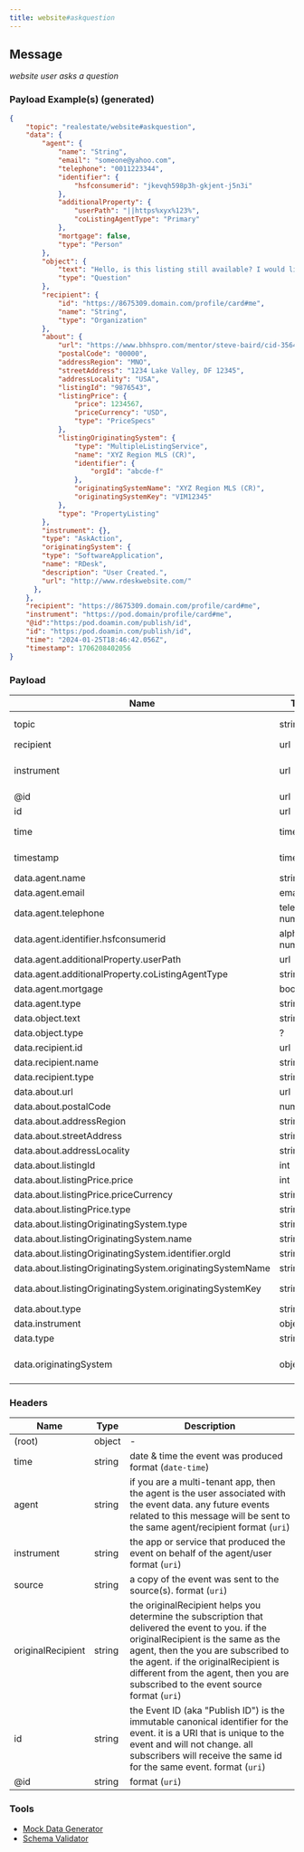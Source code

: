 ```yaml
---
title: website#askquestion
---
```


## Message

_website user asks a question_

### Payload Example(s) (generated)

```json
{   
    "topic": "realestate/website#askquestion",
    "data": {
        "agent": {
            "name": "String",
            "email": "someone@yahoo.com",
            "telephone": "0011223344",
            "identifier": {
                "hsfconsumerid": "jkevqh598p3h-gkjent-j5n3i"
            },
            "additionalProperty": {
                "userPath": "||https%xyx%123%",
                "coListingAgentType": "Primary"
            },
            "mortgage": false,
            "type": "Person"
        },
        "object": {
            "text": "Hello, is this listing still available? I would like more information about 7158 Golden. Thank you! ",
            "type": "Question"
        },
        "recipient": {
            "id": "https://8675309.domain.com/profile/card#me",
            "name": "String",
            "type": "Organization"
        },
        "about": {
            "url": "https://www.bhhspro.com/mentor/steve-baird/cid-356481/oh/889-hartford-drive-44035/pid-338005633",
            "postalCode": "00000",
            "addressRegion": "MNO",
            "streetAddress": "1234 Lake Valley, DF 12345",
            "addressLocality": "USA",
            "listingId": "9876543",
            "listingPrice": {
                "price": 1234567,
                "priceCurrency": "USD",
                "type": "PriceSpecs"
            },
            "listingOriginatingSystem": {
                "type": "MultipleListingService",
                "name": "XYZ Region MLS (CR)",
                "identifier": {
                    "orgId": "abcde-f"
                },
                "originatingSystemName": "XYZ Region MLS (CR)",
                "originatingSystemKey": "VIM12345"
            },
            "type": "PropertyListing"
        },
        "instrument": {},
        "type": "AskAction",
        "originatingSystem": {
        "type": "SoftwareApplication",
        "name": "RDesk",
        "description": "User Created.",
        "url": "http://www.rdeskwebsite.com/"
      },
    },
    "recipient": "https://8675309.domain.com/profile/card#me",
    "instrument": "https://pod.domain/profile/card#me",
    "@id":"https:/pod.doamin.com/publish/id",
    "id": "https:/pod.doamin.com/publish/id",
    "time": "2024-01-25T18:46:42.056Z",
    "timestamp": 1706208402056
}
```
### Payload

| Name                                             | Type                           |Description  |                                                                                                               
| ------------------------------------------------ | ------------------------------------- | --------------------------------------------------------------------------------------------------------------------------------------------------------------------------------------------------------------------------------------------------------------------------------------------------------------------------------------------------------------------------------------------------------------------------------------------------------------------------------------------------------------------------------------------------------------------------------------------------------------------------------------------------------------------------------------------------------------------------------------------------------------------------------------------------------------------------------------------------------------------- |
| topic                          | string                            |  string const (`"realestate/website#askquestion"`)  |
| recipient                      | url                               | the agent being asked |
| instrument                     | url                               | the app or service that produced the event on behalf of the agent/user format (uri) |
| @id                            | url                               | format (uri) |
| id                             | url                               | format (uri) |
| time                           | timestamp                         | date & time the event was produced format |
| timestamp                      | timestamp                         | date & time the event was produced format |
| data.agent.name                | string                           | agent name |
| data.agent.email               | email                             | agent email |
| data.agent.telephone           | telephone number                  | agent telephone number |
| data.agent.identifier.hsfconsumerid | alpha numeric                | hsf consumer Id |
| data.agent.additionalProperty.userPath | url                        | uri |
| data.agent.additionalProperty.coListingAgentType | string          | colisting agent type |
| data.agent.mortgage            | bool                              | true/false |
| data.agent.type                | string                            | agent type |
| data.object.text               | string                            | question text |
| data.object.type               | ?                                 | question |
| data.recipient.id              | url                               | recipient uri | 
| data.recipient.name            | string                            | recipient name |
| data.recipient.type            | string                            | recipient type  |
| data.about.url                 | url                               | about uri  |
| data.about.postalCode          | number                            | postal code |    
| data.about.addressRegion       | string                            | region address |
| data.about.streetAddress       | string                            | street address |
| data.about.addressLocality     | string                            | address |
| data.about.listingId           | int                               | listingId |
| data.about.listingPrice.price  | int                               | price of listing price |
| data.about.listingPrice.priceCurrency | string                     | Currency of price |
| data.about.listingPrice.type   | string                            | listing price type |
| data.about.listingOriginatingSystem.type | string                  | type of listingOriginatingSystem |
| data.about.listingOriginatingSystem.name | string                  | name of listingOriginatingSystem |
| data.about.listingOriginatingSystem.identifier.orgId | string      | orgId |
| data.about.listingOriginatingSystem.originatingSystemName | string | originating system name |
| data.about.listingOriginatingSystem.originatingSystemKey  | string | the listing identifier from the original MLS, aka MLSID. |
| data.about.type                | string                            | PropertyListing |
| data.instrument                | object                            | instrument object |
| data.type                      | string                            | const (`"AskAction"`) |
| data.originatingSystem | object | the original system where this item was created.  Can be of type Thing or any sub-type. |
                                                

### Headers

| Name              | Type   | Description                                                                                                                                                                                                                                                                                               |
| ----------------- | ------ | --------------------------------------------------------------------------------------------------------------------------------------------------------------------------------------------------------------------------------------------------------------------------------------------------------- |
| (root)            | object | -                                                                                                                                                                                                                                                                                                         |
| time              | string | date & time the event was produced format (`date-time`)                                                                                                                                                                                                                                                   |
| agent             | string | if you are a multi-tenant app, then the agent is the user associated with the event data. any future events related to this message will be sent to the same agent/recipient format (`uri`)                                                                                                               |
| instrument        | string | the app or service that produced the event on behalf of the agent/user format (`uri`)                                                                                                                                                                                                                     |
| source            | string | a copy of the event was sent to the source(s). format (`uri`)                                                                                                                                                                                                                                             |
| originalRecipient | string | the originalRecipient helps you determine the subscription that delivered the event to you. if the originalRecipient is the same as the agent, then the you are subscribed to the agent. if the originalRecipient is different from the agent, then you are subscribed to the event source format (`uri`) |
| id                | string | the Event ID (aka "Publish ID") is the immutable canonical identifier for the event. it is a URI that is unique to the event and will not change. all subscribers will receive the same id for the same event. format (`uri`)                                                                             |
| @id               | string | format (`uri`)                                                                                                                                                                                                                                                                                            |

### Tools

- [Mock Data Generator](/tools/mock-data-generator)
- [Schema Validator](/tools/validate)
